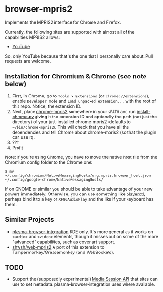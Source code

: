 # browser-mpris2
Implements the MPRIS2 interface for Chrome and Firefox.

Currently, the following sites are supported with almost all of the capabilities MPRIS2 allows:
* [YouTube](https://youtube.com)

So, only YouTube because that's the one that I personally care about.  Pull requests are welcome.

## Installation for Chromium & Chrome (see note below)
1. First, in Chrome, go to `Tools > Extensions` (or `chrome://extensions`), enable `Developer mode` and `Load unpacked extension...` with the root of this repo.  Notice, the extension ID.
2. Next, place [chrome-mpris2](native/chrome-mpris2) somewhere in your `$PATH` and run [install-chrome.py](native/install-chrome.py) giving it the extension ID and optionally the path (not just the directory) of your just-installed chrome-mpris2 (defaults to `~/bin/chrome-mpris2`).  This will check that you have all the dependencies and tell Chrome about chrome-mpris2 (so that the plugin can use it).
3. ???
4. Profit

Note: If you're using Chrome, you have to move the native host file from the Chromium config folder to the Chrome one:

    $ mv ~/.config/chromium/NativeMessagingHosts/org.mpris.browser_host.json ~/.config/google-chrome/NativeMessagingHosts/

If on GNOME or similar you should be able to take advantage of your new powers immediately.  Otherwise, you can use something like [playerctl](https://github.com/acrisci/playerctl), perhaps bind it to a key or `XF86AudioPlay` and the like if your keyboard has them.
## Similar Projects
* [plasma-browser-integration](https://github.com/KDE/plasma-browser-integration)
  KDE only.  It's more general as it works on `<audio>` and `<video>` elements, though it misses out on some of the more "advanced" capabilities, such as cover art support.
* [shwsh/web-mpris2](https://github.com/shwsh/web-mpris2)
  A port of this extension to Tampermonkey/Greasemonkey (and WebSockets).

## TODO
* Support the (supposedly experimental) [Media Session API](https://developer.mozilla.org/en-US/docs/Web/API/Media_Session_API) that sites can use to set metadata.  plasma-browser-integration uses where available.
